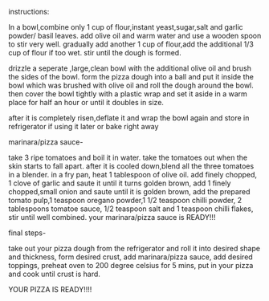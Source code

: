 instructions:

In a bowl,combine only 1 cup of flour,instant yeast,sugar,salt and garlic powder/ basil leaves.
add olive  oil and warm water and use a wooden spoon to stir very well.
gradually add another 1 cup of flour,add the additional 1/3 cup of flour if too wet.
stir until the dough is formed.

drizzle a seperate ,large,clean bowl with the additional olive oil and brush the sides of the bowl.
form the pizza dough into a ball and put it inside the bowl which was brushed with olive oil and roll
the dough around the bowl.
 then cover the bowl tightly with a plastic wrap and set it aside in a warm place for half an hour
 or until it doubles in size.

 after it is completely risen,deflate it and wrap the bowl again and store in refrigerator if 
 using it later or bake right away

 marinara/pizza sauce-

take 3 ripe tomatoes and boil it in water.
take the tomatoes out when the skin starts to fall apart.
after it is cooled down,blend all the three tomatoes in a blender.
in a fry pan, heat 1 tablespoon of olive oil.
add finely chopped, 1 clove of garlic and saute it until it turns golden brown,
add 1 finely chopped,small onion and saute until it is golden brown,
add the prepared tomato pulp,1 teaspoon oregano powder,1 1/2 teaspoon chilli powder,
2 tablespoons tomatoe sauce, 1/2 teaspoon salt and 1 teaspoon chilli flakes, stir until well
combined.
your marinara/pizza sauce is READY!!!


final steps-

take out your pizza dough from the refrigerator and roll it into desired shape and thickness,
form desired crust, add marinara/pizza sauce, add desired toppings, preheat oven to 200 degree celsius
for 5 mins, put in your pizza and cook until crust is hard.

YOUR PIZZA IS READY!!!!